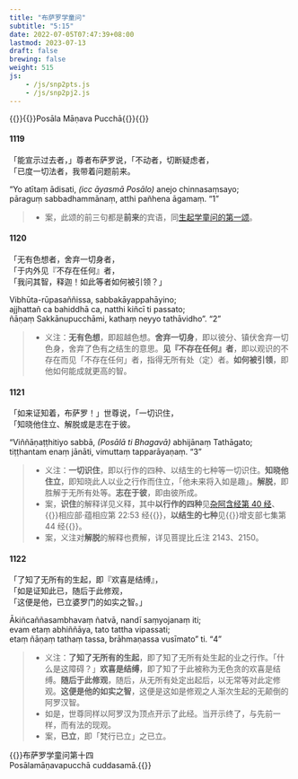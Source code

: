 ```yaml
---
title: "布萨罗学童问"
subtitle: "5:15"
date: 2022-07-05T07:47:39+08:00
lastmod: 2023-07-13
draft: false
brewing: false
weight: 515
js:
    - /js/snp2pts.js
    - /js/snp2pj2.js
---
```



{{<subtitle>}}{{<suttalink src="snp5.15">}}Posāla Māṇava Pucchā{{</suttalink>}}{{</subtitle>}}

#### 1119

「能宣示过去者，」尊者布萨罗说，「不动者，切断疑虑者，  
「已度一切法者，我带着问题前来。

“Yo atītaṃ ādisati, <i>(icc āyasmā Posālo)</i> anejo chinnasaṃsayo;  
pāraguṃ sabbadhammānaṃ, atthi pañhena āgamaṃ. <q>1</q>

> - 案，此颂的前三句都是**前来**的宾语，同[生起学童问的第一颂](../514/#1112)。

#### 1120

「无有色想者，舍弃一切身者，  
「于内外见『不存在任何』者，  
「我问其智，释迦！如此等者如何被引领？」

Vibhūta-rūpasaññissa, sabbakāyappahāyino;  
ajjhattañ ca bahiddhā ca, natthi kiñcī ti passato;  
ñāṇaṃ Sakkānupucchāmi, kathaṃ neyyo tathāvidho”. <q>2</q>

> - 义注：**无有色想**，即超越色想。**舍弃一切身**，即以彼分、镇伏舍弃一切色身，舍弃了色有之结生的意思。**见『不存在任何』者**，即以观识的不存在而见「不存在任何」者，指得无所有处（定）者。**如何被引领**，即他如何能成就更高的智。

#### 1121

「如来证知着，布萨罗！」世尊说，「一切识住，  
「知晓他住立、解脱或是志在于彼。

“Viññāṇaṭṭhitiyo sabbā, <i>(Posālā ti Bhagavā)</i> abhijānaṃ Tathāgato;  
tiṭṭhantam enaṃ jānāti, vimuttaṃ tapparāyaṇaṃ. <q>3</q>

> - 义注：**一切识住**，即以行作的四种、以结生的七种等一切识住。**知晓他住立**，即知晓此人以业之行作而住立，「他未来将入如是趣」。**解脱**，即胜解于无所有处等。**志在于彼**，即由彼所成。
> - 案，**识住**的解释详见义释，其中**以行作的四种**见[杂阿含经第 40 经](/taisho/samyuktagama/01/#40)、{{<suttalink src="sn22.53">}}相应部·蕴相应第 22:53 经{{</suttalink>}}，**以结生的七种**见{{<suttalink src="an7.44">}}增支部七集第 44 经{{</suttalink>}}。
> - 案，义注对**解脱**的解释也费解，详见菩提比丘注 2143、2150。

#### 1122

「了知了无所有的生起，即『欢喜是结缚』，  
「如是证知此已，随后于此修观，  
「这便是他，已立婆罗门的如实之智。」

Ākiñcaññasambhavaṃ ñatvā, nandī saṃyojanaṃ iti;  
evam etaṃ abhiññāya, tato tattha vipassati;  
etaṃ ñāṇaṃ tathaṃ tassa, brāhmaṇassa vusīmato” ti. <q>4</q>

> - 义注：**了知了无所有的生起**，即了知了无所有处生起的业之行作。「什么是这障碍？」**欢喜是结缚**，即了知了于此被称为无色贪的欢喜是结缚。**随后于此修观**，随后，从无所有处定出起后，以无常等对此定修观。**这便是他的如实之智**，这便是这如是修观之人渐次生起的无颠倒的阿罗汉智。
> - 如是，世尊同样以阿罗汉为顶点开示了此经。当开示终了，与先前一样，而有法的现观。
> - 案，**已立**，即「梵行已立」之已立。


{{<eof>}}布萨罗学童问第十四<br>Posālamāṇavapucchā cuddasamā.{{</eof>}}